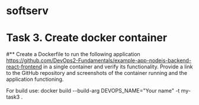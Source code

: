 # softserv

# Task 3. Create docker container
#** Create a Dockerfile to run the following application https://github.com/DevOps2-Fundamentals/example-app-nodejs-backend-react-frontend in a single container and verify its functionality. Provide a link to the GitHub repository and screenshots of the container running and the application functioning.

For build use:
docker build --build-arg DEVOPS_NAME="Your name" -t my-task3 .